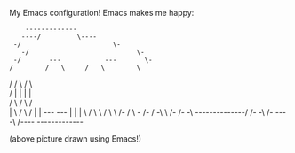 My Emacs configuration!
Emacs makes me happy:

		-------------
	   ----/ 	     \----
	 -/  	             	  \-
       -/                           \-
     -/       ---           ---       \-
    /  	     /   \ 	   /   \        \
   /        /     \       /     \        \
  /         |     |       |     |         \
 /          \     /	  \     /          \
 |     	     \   /         \   /           |
 |     	      ---           ---            |
 |     	                       	           |
 \                 	                   /
  \      \                                /
   \      \                      /-      /
    \  	   \-      	       /-       /
     -\      \               /-       /-
       -\     --------------/       /-
	 -\  	             	  /-
	   ----\ 	     /----
		-------------

(above picture drawn using Emacs!)
